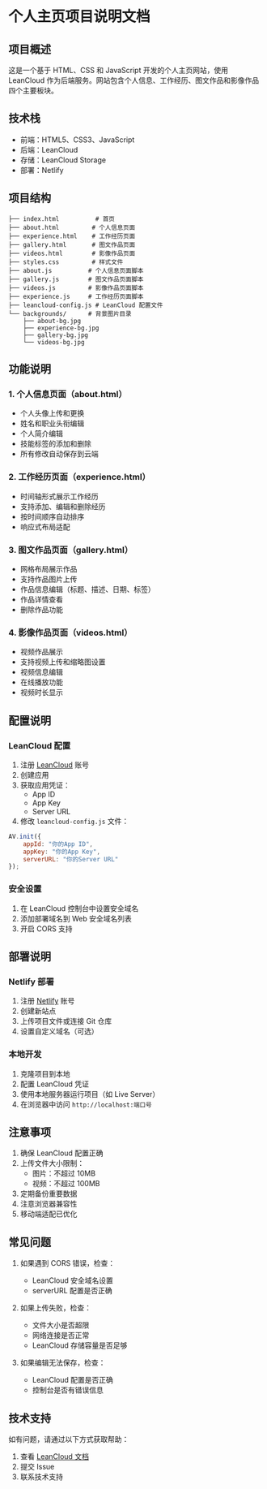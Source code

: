 # 个人主页项目说明文档

## 项目概述
这是一个基于 HTML、CSS 和 JavaScript 开发的个人主页网站，使用 LeanCloud 作为后端服务。网站包含个人信息、工作经历、图文作品和影像作品四个主要板块。

## 技术栈
- 前端：HTML5、CSS3、JavaScript
- 后端：LeanCloud
- 存储：LeanCloud Storage
- 部署：Netlify

## 项目结构
```
├── index.html          # 首页
├── about.html         # 个人信息页面
├── experience.html    # 工作经历页面
├── gallery.html       # 图文作品页面
├── videos.html        # 影像作品页面
├── styles.css         # 样式文件
├── about.js          # 个人信息页面脚本
├── gallery.js        # 图文作品页面脚本
├── videos.js         # 影像作品页面脚本
├── experience.js     # 工作经历页面脚本
├── leancloud-config.js # LeanCloud 配置文件
└── backgrounds/      # 背景图片目录
    ├── about-bg.jpg
    ├── experience-bg.jpg
    ├── gallery-bg.jpg
    └── videos-bg.jpg
```

## 功能说明

### 1. 个人信息页面（about.html）
- 个人头像上传和更换
- 姓名和职业头衔编辑
- 个人简介编辑
- 技能标签的添加和删除
- 所有修改自动保存到云端

### 2. 工作经历页面（experience.html）
- 时间轴形式展示工作经历
- 支持添加、编辑和删除经历
- 按时间顺序自动排序
- 响应式布局适配

### 3. 图文作品页面（gallery.html）
- 网格布局展示作品
- 支持作品图片上传
- 作品信息编辑（标题、描述、日期、标签）
- 作品详情查看
- 删除作品功能

### 4. 影像作品页面（videos.html）
- 视频作品展示
- 支持视频上传和缩略图设置
- 视频信息编辑
- 在线播放功能
- 视频时长显示

## 配置说明

### LeanCloud 配置
1. 注册 [LeanCloud](https://console.leancloud.app/) 账号
2. 创建应用
3. 获取应用凭证：
   - App ID
   - App Key
   - Server URL
4. 修改 `leancloud-config.js` 文件：
```javascript
AV.init({
    appId: "你的App ID",
    appKey: "你的App Key",
    serverURL: "你的Server URL"
});
```

### 安全设置
1. 在 LeanCloud 控制台中设置安全域名
2. 添加部署域名到 Web 安全域名列表
3. 开启 CORS 支持

## 部署说明

### Netlify 部署
1. 注册 [Netlify](https://www.netlify.com/) 账号
2. 创建新站点
3. 上传项目文件或连接 Git 仓库
4. 设置自定义域名（可选）

### 本地开发
1. 克隆项目到本地
2. 配置 LeanCloud 凭证
3. 使用本地服务器运行项目（如 Live Server）
4. 在浏览器中访问 `http://localhost:端口号`

## 注意事项
1. 确保 LeanCloud 配置正确
2. 上传文件大小限制：
   - 图片：不超过 10MB
   - 视频：不超过 100MB
3. 定期备份重要数据
4. 注意浏览器兼容性
5. 移动端适配已优化

## 常见问题
1. 如果遇到 CORS 错误，检查：
   - LeanCloud 安全域名设置
   - serverURL 配置是否正确
   
2. 如果上传失败，检查：
   - 文件大小是否超限
   - 网络连接是否正常
   - LeanCloud 存储容量是否足够

3. 如果编辑无法保存，检查：
   - LeanCloud 配置是否正确
   - 控制台是否有错误信息

## 技术支持
如有问题，请通过以下方式获取帮助：
1. 查看 [LeanCloud 文档](https://leancloud.cn/docs/)
2. 提交 Issue
3. 联系技术支持 